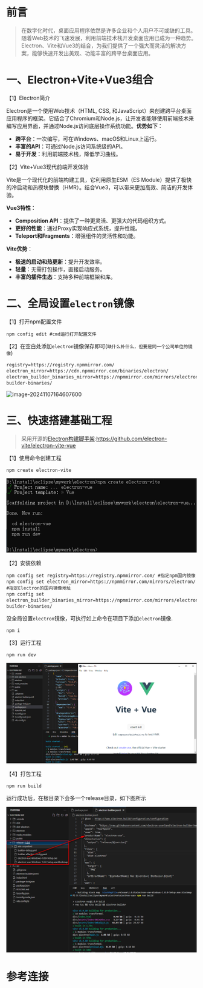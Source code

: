 # 前言

> 在数字化时代，桌面应用程序依然是许多企业和个人用户不可或缺的工具。随着Web技术的飞速发展，利用前端技术栈开发桌面应用已成为一种趋势。Electron、Vite和Vue3的结合，为我们提供了一个强大而灵活的解决方案，能够快速开发出美观、功能丰富的跨平台桌面应用。

# 一、Electron+Vite+Vue3组合

【1】Electron简介

Electron是一个使用Web技术（HTML, CSS, 和JavaScript）来创建跨平台桌面应用程序的框架。它结合了Chromium和Node.js，让开发者能够使用前端技术来编写应用界面，并通过Node.js访问底层操作系统功能。**优势如下**：

- **跨平台**：一次编写，可在Windows、macOS和Linux上运行。
- **丰富的API**：可通过Node.js访问系统级的API。
- **易于开发**：利用前端技术栈，降低学习曲线。

【2】Vite+Vue3现代前端开发体验

Vite是一个现代化的前端构建工具，它利用原生ESM（ES Module）提供了极快的冷启动和热模块替换（HMR）。结合Vue3，可以带来更加高效、简洁的开发体验。

**Vue3特性**：

- **Composition API**：提供了一种更灵活、更强大的代码组织方式。
- **更好的性能**：通过Proxy实现响应式系统，提升性能。
- **Teleport和Fragments**：增强组件的灵活性和功能。

**Vite优势**：

- **极速的启动和热更新**：提升开发效率。
- **轻量**：无需打包操作，直接启动服务。
- **丰富的插件生态**：支持多种前端框架和库。

# 二、全局设置`electron`镜像

【1】打开npm配置文件

```
npm config edit #cmd运行打开配置文件
```

【2】在空白处添加`electron`镜像保存即可(`缺什么补什么，但要是同一个公司单位的镜像`)

```
registry=https://registry.npmmirror.com/
electron_mirror=https://cdn.npmmirror.com/binaries/electron/
electron_builder_binaries_mirror=https://npmmirror.com/mirrors/electron-builder-binaries/
```

 ![image-20241107164607600](C:/Users/Administrator/AppData/Roaming/Typora/typora-user-images/image-20241107164607600.png)

# 三、快速搭建基础工程

> 采用开源的[Electron构建脚手架](https://github.com/electron-vite/electron-vite-vue):https://github.com/electron-vite/electron-vite-vue

【1】使用命令创建工程

```
npm create electron-vite
```

 ![image-20241107165912878](../../../assets/imgs/front/20241107165912878.png)

【2】安装依赖

```
npm config set registry=https://registry.npmmirror.com/ #指定npm国内镜像
npm config set electron_mirror=https://npmmirror.com/mirrors/electron/ #指定Electron的国内镜像地址
npm config set electron_builder_binaries_mirror=https://npmmirror.com/mirrors/electron-builder-binaries/
```

没全局设置`electron`镜像，可执行如上命令在项目下添加`electron`镜像.

```
npm i
```

【3】运行工程

```
npm run dev
```

![image-20241107171136004](../../../assets/imgs/front/20241107171136004.png)

【4】打包工程

```
npm run build
```

运行成功后，在根目录下会多一个release目录，如下图所示

![image-20241107172339663](../../../assets/imgs/front/20241107172339663.png)

# 参考连接

[①]: https://developer.baidu.com/article/details/3322290	"Electron+Vite+Vue3：打造高效跨平台桌面应用的利器"
[②]: https://blog.csdn.net/qq_42365534/category_12271233.html	"Electron+Vue3全家桶"
[③]: https://blog.csdn.net/qq_38463737/article/details/140277803	"Electron镜像安装"